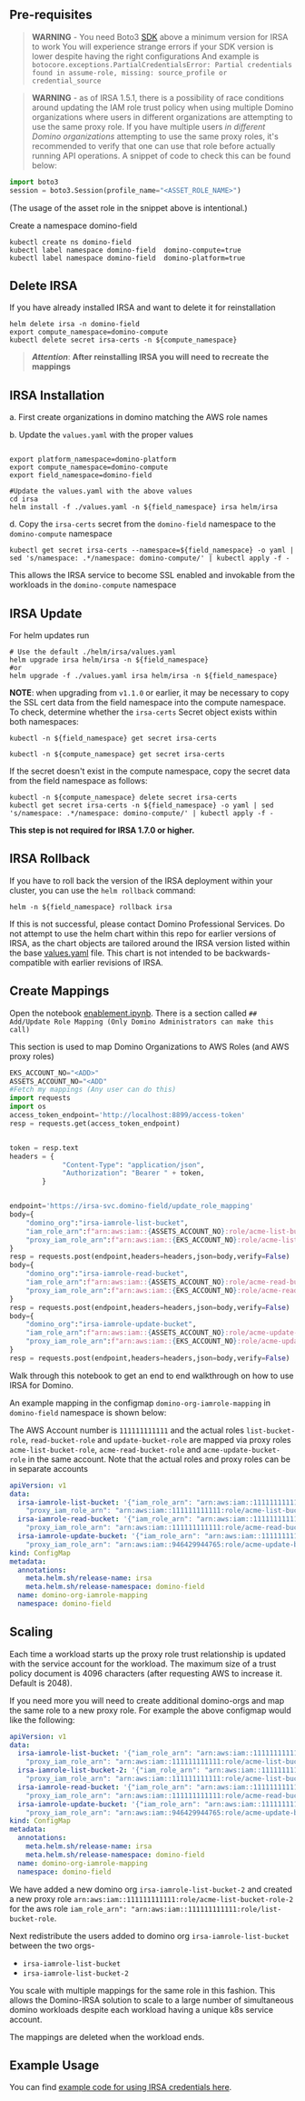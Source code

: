 ## Pre-requisites

> **WARNING** -  You need Boto3 [SDK](https://docs.aws.amazon.com/eks/latest/userguide/iam-roles-for-service-accounts-minimum-sdk.html) above a minimum version for IRSA to work
> You will experience strange errors if your SDK version is lower despite having the right configurations
> And example is `botocore.exceptions.PartialCredentialsError: Partial credentials found in assume-role, missing: source_profile or credential_source`

> **WARNING** - as of IRSA 1.5.1, there is a possibility of race conditions around updating the IAM role trust policy when using multiple Domino organizations where users in 
> different organizations are attempting to use the same proxy role. If you have multiple users _in different Domino organizations_ attempting to use the same proxy roles, 
> it's recommended to verify that one can use that role before actually running API operations. A snippet of code to check this can be found below:

```python
import boto3
session = boto3.Session(profile_name="<ASSET_ROLE_NAME>")
```

(The usage of the asset role in the snippet above is intentional.)

Create a namespace domino-field

```shell
kubectl create ns domino-field
kubectl label namespace domino-field  domino-compute=true
kubectl label namespace domino-field  domino-platform=true
```

## Delete IRSA
If you have already installed IRSA and want to delete it for reinstallation

```shell
helm delete irsa -n domino-field
export compute_namespace=domino-compute
kubectl delete secret irsa-certs -n ${compute_namespace}
```
> ***Attention***:  **After reinstalling IRSA you will need to recreate the mappings**

## IRSA Installation

a. First create organizations in domino matching the AWS role names

b. Update the `values.yaml` with the proper values

```shell

export platform_namespace=domino-platform
export compute_namespace=domino-compute
export field_namespace=domino-field

#Update the values.yaml with the above values
cd irsa
helm install -f ./values.yaml -n ${field_namespace} irsa helm/irsa
```

d. Copy the `irsa-certs` secret from the `domino-field` namespace to the `domino-compute` namespace
```shell
kubectl get secret irsa-certs --namespace=${field_namespace} -o yaml | sed 's/namespace: .*/namespace: domino-compute/' | kubectl apply -f -
```
This allows the IRSA service to become SSL enabled and invokable from the workloads in the `domino-compute` namespace

## IRSA Update

For helm updates run 
```shell
# Use the default ./helm/irsa/values.yaml
helm upgrade irsa helm/irsa -n ${field_namespace}
#or
helm upgrade -f ./values.yaml irsa helm/irsa -n ${field_namespace}
```

**NOTE**: when upgrading from `v1.1.0` or earlier, it may be necessary to copy the SSL cert data from the field namespace into the compute namespace. To check, determine whether the `irsa-certs` Secret object exists within both namespaces:

```shell
kubectl -n ${field_namespace} get secret irsa-certs 
```

```shell
kubectl -n ${compute_namespace} get secret irsa-certs
```

If the secret doesn't exist in the compute namespace, copy the secret data from the field namespace as follows:

```shell
kubectl -n ${compute_namespace} delete secret irsa-certs
kubectl get secret irsa-certs -n ${field_namespace} -o yaml | sed 's/namespace: .*/namespace: domino-compute/' | kubectl apply -f -
```

**This step is not required for IRSA 1.7.0 or higher.**

## IRSA Rollback

If you have to roll back the version of the IRSA deployment within your cluster, you can use the `helm rollback` command:

```shell
helm -n ${field_namespace} rollback irsa
```

If this is not successful, please contact Domino Professional Services. Do not attempt to use the helm chart within this repo for earlier versions of IRSA, as the chart objects are tailored around the IRSA version listed within the base [values.yaml](./helm/values.yaml) file. This chart is not intended to be backwards-compatible with earlier revisions of IRSA.

## Create Mappings

Open the notebook [enablement.ipynb](./enablement.ipynb). There is a section called `## Add/Update Role Mapping (Only Domino Administrators can make this call)`

This section is used to map Domino Organizations to AWS Roles (and AWS proxy roles)
```python
EKS_ACCOUNT_NO="<ADD>"
ASSETS_ACCOUNT_NO="<ADD"
#Fetch my mappings (Any user can do this)
import requests
import os
access_token_endpoint='http://localhost:8899/access-token'
resp = requests.get(access_token_endpoint)


token = resp.text
headers = {
             "Content-Type": "application/json",
             "Authorization": "Bearer " + token,
        }


endpoint='https://irsa-svc.domino-field/update_role_mapping'
body={
    "domino_org":"irsa-iamrole-list-bucket",
    "iam_role_arn":f"arn:aws:iam::{ASSETS_ACCOUNT_NO}:role/acme-list-bucket-role",
    "proxy_iam_role_arn":f"arn:aws:iam::{EKS_ACCOUNT_NO}:role/acme-list-bucket-role"
}
resp = requests.post(endpoint,headers=headers,json=body,verify=False)
body={
    "domino_org":"irsa-iamrole-read-bucket",
    "iam_role_arn":f"arn:aws:iam::{ASSETS_ACCOUNT_NO}:role/acme-read-bucket-role",
    "proxy_iam_role_arn":f"arn:aws:iam::{EKS_ACCOUNT_NO}:role/acme-read-bucket-role"
}
resp = requests.post(endpoint,headers=headers,json=body,verify=False)
body={
    "domino_org":"irsa-iamrole-update-bucket",
    "iam_role_arn":f"arn:aws:iam::{ASSETS_ACCOUNT_NO}:role/acme-update-bucket-role",
    "proxy_iam_role_arn":f"arn:aws:iam::{EKS_ACCOUNT_NO}:role/acme-update-bucket-role"
}
resp = requests.post(endpoint,headers=headers,json=body,verify=False)

```

Walk through this notebook to get an end to end walkthrough on how to use IRSA for Domino.

An example mapping in the configmap `domino-org-iamrole-mapping` in `domino-field` namespace is shown below:

The AWS Account number is `111111111111` and the actual roles `list-bucket-role`, `read-bucket-role` and 
`update-bucket-role` are mapped via proxy roles `acme-list-bucket-role`, `acme-read-bucket-role` and 
`acme-update-bucket-role` in the same account. Note that the actual roles and proxy roles can be in separate accounts


```yaml
apiVersion: v1
data:
  irsa-iamrole-list-bucket: '{"iam_role_arn": "arn:aws:iam::111111111111:role/list-bucket-role",
    "proxy_iam_role_arn": "arn:aws:iam::111111111111:role/acme-list-bucket-role"}'
  irsa-iamrole-read-bucket: '{"iam_role_arn": "arn:aws:iam::111111111111:role/read-bucket-role",
    "proxy_iam_role_arn": "arn:aws:iam::111111111111:role/acme-read-bucket-role"}'
  irsa-iamrole-update-bucket: '{"iam_role_arn": "arn:aws:iam::111111111111:role/update-bucket-role",
    "proxy_iam_role_arn": "arn:aws:iam::946429944765:role/acme-update-bucket-role"}'
kind: ConfigMap
metadata:
  annotations:
    meta.helm.sh/release-name: irsa
    meta.helm.sh/release-namespace: domino-field  
  name: domino-org-iamrole-mapping
  namespace: domino-field
```

## Scaling

Each time a workload starts up the proxy role trust relationship is updated with the service account for the workload.
The maximum size of a trust policy document is 4096 characters (after requesting AWS to increase it. Default is 2048).

If you need more you will need to create additional domino-orgs and map the same role to a new proxy role. For example 
the above configmap would like the following:

```yaml
apiVersion: v1
data:
  irsa-iamrole-list-bucket: '{"iam_role_arn": "arn:aws:iam::111111111111:role/list-bucket-role",
    "proxy_iam_role_arn": "arn:aws:iam::111111111111:role/acme-list-bucket-role"}'
  irsa-iamrole-list-bucket-2: '{"iam_role_arn": "arn:aws:iam::111111111111:role/list-bucket-role",
    "proxy_iam_role_arn": "arn:aws:iam::111111111111:role/acme-list-bucket-role-2"}'
  irsa-iamrole-read-bucket: '{"iam_role_arn": "arn:aws:iam::111111111111:role/read-bucket-role",
    "proxy_iam_role_arn": "arn:aws:iam::111111111111:role/acme-read-bucket-role"}'
  irsa-iamrole-update-bucket: '{"iam_role_arn": "arn:aws:iam::111111111111:role/update-bucket-role",
    "proxy_iam_role_arn": "arn:aws:iam::946429944765:role/acme-update-bucket-role"}'
kind: ConfigMap
metadata:
  annotations:
    meta.helm.sh/release-name: irsa
    meta.helm.sh/release-namespace: domino-field  
  name: domino-org-iamrole-mapping
  namespace: domino-field
```

We have added a new domino org `irsa-iamrole-list-bucket-2` and created a new proxy role `arn:aws:iam::111111111111:role/acme-list-bucket-role-2`
for the aws role `iam_role_arn": "arn:aws:iam::111111111111:role/list-bucket-role`.

Next redistribute the users added to domino org `irsa-iamrole-list-bucket` between the two orgs-
- `irsa-iamrole-list-bucket`
- `irsa-iamrole-list-bucket-2`

You scale with multiple mappings for the same role in this fashion. This allows the Domino-IRSA solution to scale to
a large number of simultaneous domino workloads despite each workload having a unique k8s service account.

The mappings are deleted when the workload ends.

## Example Usage

You can find [example code for using IRSA credentials here](https://github.com/dominodatalab/ray-scaling/blob/main/ray-benchmarks.ipynb).

